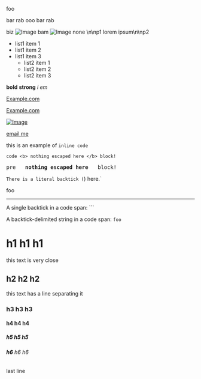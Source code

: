 foo

bar rab ooo bar rab

biz ![Image](src.png "title title") bam ![Image](src.png) none \n\np1 lorem ipsum\n\np2

* list1 item 1
* list1 item 2
* list1 item 3
  * list2 item 1
  * list2 item 2
  * list2 item 3

**bold**
**strong**
_i_
_em_

[Example.com](https://example.com/root)

[Example.com](https://example.com/target=blank)

<a href="https://example.com/target=blank">![Image](/img_in_a.png)</a>

<!-- test angled links moved to 0024-angled_link.html -->

[email me](mailto:friend@example.com)

<!-- comment here! -->
<!-- comment here too ! | foo="bar" data-foo="[goo]" -->

this is an example of `inline code`

`code <b> nothing escaped here </b> block!`

<pre>pre  <b> nothing escaped here </b>  block!</pre>

`There is a literal backtick (`) here.`

foo

---

A single backtick in a code span: ```

A backtick-delimited string in a code span: ``foo``

# **h1** h1 h1

this text is very close

## **h2** h2 h2

this text has a line separating it

### **h3** h3 h3

#### **h4** h4 h4

##### **h5** h5 h5

###### **h6** h6 h6

last line